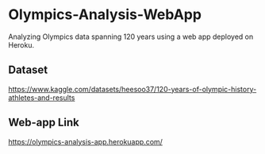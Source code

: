 # Olympics-Analysis-WebApp
Analyzing Olympics data spanning 120 years using a web app deployed on Heroku.  


## Dataset

https://www.kaggle.com/datasets/heesoo37/120-years-of-olympic-history-athletes-and-results  

## Web-app Link
https://olympics-analysis-app.herokuapp.com/
